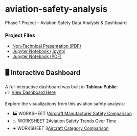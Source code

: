 # aviation-safety-analysis
Phase 1 Project – Aviation Safety Data Analysis &amp; Dashboard
### Project Files
- [Non-Technical Presentation (PDF)](presentation.pdf)
- [Jupyter Notebook (.ipynb)](Aviation_Safety_Analysis_(4).ipynb)
- [Jupyter Notebook (PDF)](notebook.pdf)

## 🖥️ Interactive Dashboard
A full interactive dashboard was built in **Tableau Public**:  
👉 [View Dashboard Here](https://public.tableau.com/app/profile/pelly.kagwe/viz/Aviation_Safety_Dashboard/Dashboard1)

Explore the visualizations from this aviation safety analysis:
 
- 🏭 WORKSHEET 1[Aircraft Manufacturer Safety Comparison](https://public.tableau.com/authoring/Aviation_Safety_Dashboard/Manufacturersafety#1)  
- 📉 WORKSHEET 2[Aviation Safety Trends Over Time](https://public.tableau.com/authoring/Aviation_Safety_Dashboard/Trendsovertime#1)  
- ✈️ WORKSHEET 3[Aircraft Category Comparison](https://public.tableau.com/authoring/Aviation_Safety_Dashboard/Aircrafycategorycomparison#1)  
